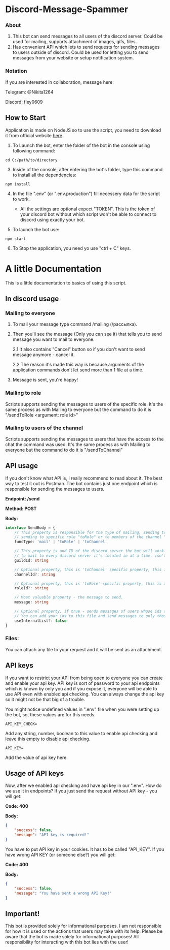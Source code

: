 # Discord-Message-Spammer

### About
1. This bot can send messages to all users of the discord server. Could be used for mailing, supports attachment of images, gifs, files.
2. Has convenient API which lets to send requests for sending messages to users outside of discord. Could be used for letting you to send messages from your website or setup notification system.

### Notation
If you are interested in collaboration, message here:
<p>Telegram: @Nikita1264</p>
<p>Discord: fley0609</p>

## How to Start

Application is made on NodeJS so to use the script, you need to download it from official website [here](https://nodejs.org/en).

1. To Launch the bot, enter the folder of the bot in the console using following command:
```shell
cd C:/path/to/directory
```
3. Inside of the console, after entering the bot's folder, type this command to install all the dependencies:
```shell
npm install
```
4. In the file ".env" (or ".env.production") fill necessery data for the script to work. 
    - All the settings are optional expect "TOKEN". This is the token of your discord bot without which script won't be able to connect to discord using exactly your bot.

5. To launch the bot use:
```shell
npm start
```

6. To Stop the application, you need yo use "ctrl + C" keys.

# A little Documentation
This is a little documentation to basics of using this script. 

## In discord usage

### Mailing to everyone
1. To mail your message type command /mailing (/рассылка).
2. Then you'll see the message (Only you can see it) that tells you to send message you want to mail to everyone.

    2.1 It also contains "Cancel" button so if you don't want to send message anymore - cancel it.

    2.2 The reason it's made this way is because arguments of the application commands don't let send more than 1 file at a time.
3. Message is sent, you're happy!
 
### Mailing to role
Scripts supports sending the messages to users of the specific role.
It's the same process as with Mailing to everyone but the command to do it is "/sendToRole <argument: role id>"

### Mailing to users of the channel
Scripts supports sending the messages to users that have the access to the chat the command was used.
It's the same process as with Mailing to everyone but the command to do it is "/sendToChannel"

## API usage
If you don't know what API is, I really recommend to read about it. The best way to test it out is Postman.
The bot contains just one endpoint which is responsible for sending the messages to users.


<b>Endpoint: /send</b>

<b>Method: POST</b>

<b>Body:</b>
```typescript
interface SendBody = {
    // This property is responsible for the type of mailing, sending to everyone "mail", 
    // sending to specific role "toRole" or to members of the channel "toChannel"
    funcType: 'mail' | 'toRole' | 'toChannel'

    // This property is and ID of the discord server the bot will work. We don't want the bot 
    // to mail to every discord server it's located in at a time, isn't it?
    guildId: string

    // Optional property, this is 'toChannel' specific property, this is an id of the channel.
    channelId?: string

    // Optional property, this is 'toRole' specific property, this is an id of the role.
    roleId?: string

    // Most valuable property - the message to send.
    message: string

    // Optional property, if true - sends messages of users whose ids are in the array in file "usersForMailing.json".
    // You can add your ids to this file and send messages to only those users.
    useInternalList?: false
}
```
### Files:
You can attach any file to your request and it will be sent as an attachment.

## API keys
If you want to restrict your API from being open to everyone you can create and enable your api key.
API key is sort of password to your api endpoints which is known by only you and if you expose it, everyone will be able to use API even with enabled api checking.
You can always change the api key so it might not be that big of a trouble.

You might notice undefined values in ".env" file when you were setting up the bot, so, these values are for this needs.

```env
API_KEY_CHECK=
```
Add any string, number, boolean to this value to enable api checking and leave this empty to disable api checking.

```env
API_KEY=
```
Add the value of api key here.

## Usage of API keys
Now, after we enabled api checking and have api key in our ".env". How do we use it in endpoints? If you just send the request without API key - you will get:

<b>Code: 400</b>

<b>Body:</b>
```json
{
    "success": false,
    "message": "API key is required!"
}
```

You have to put API key in your cookies. It has to be called "API_KEY". If you have wrong API KEY (or someone else?) you will get:

<b>Code: 400</b>

<b>Body:</b>
```json
{
    "success": false,
    "message": "You have sent a wrong API Key!"
}
```

## Important!
This bot is provided solely for informational purposes. I am not responsible for how it is used or the actions that users may take with its help. Please be aware that the bot is made solely for informational purposes! All responsibility for interacting with this bot lies with the user!
